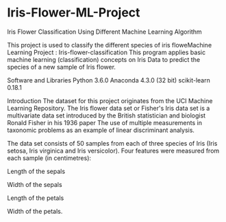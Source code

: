 # Iris-Flower-ML-Project
Iris Flower Classification Using Different Machine Learning Algorithm 

This project is used to classify the different species of iris floweMachine Learning Project : Iris-flower-classification This program applies basic machine learning (classification) concepts on Iris Data to predict the species of a new sample of Iris flower.

Software and Libraries
Python 3.6.0 Anaconda 4.3.0 (32 bit) scikit-learn 0.18.1

Introduction
The dataset for this project originates from the UCI Machine Learning Repository. The Iris flower data set or Fisher's Iris data set is a multivariate data set introduced by the British statistician and biologist Ronald Fisher in his 1936 paper The use of multiple measurements in taxonomic problems as an example of linear discriminant analysis.

The data set consists of 50 samples from each of three species of Iris (Iris setosa, Iris virginica and Iris versicolor). Four features were measured from each sample (in centimetres):

Length of the sepals

Width of the sepals

Length of the petals

Width of the petals.
